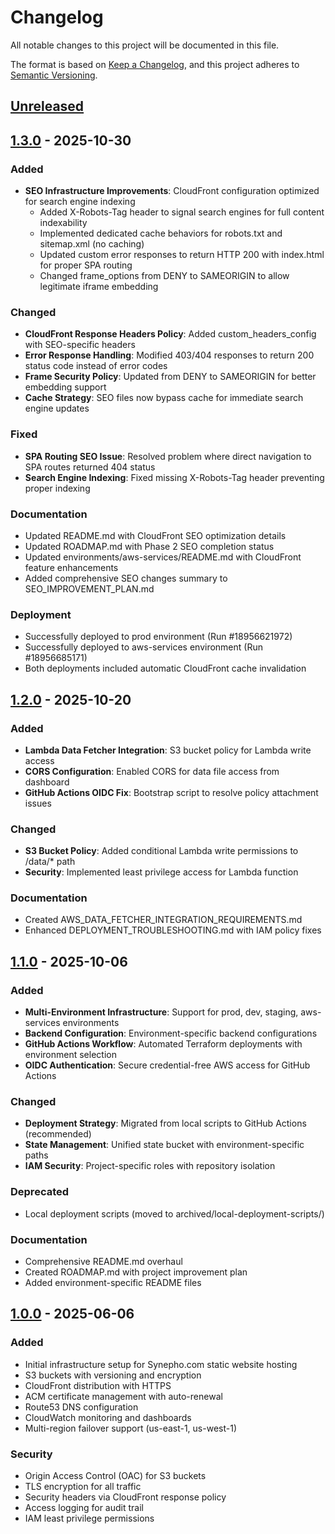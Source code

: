 # Changelog

All notable changes to this project will be documented in this file.

The format is based on [Keep a Changelog](https://keepachangelog.com/en/1.0.0/),
and this project adheres to [Semantic Versioning](https://semver.org/spec/v2.0.0.html).

## [Unreleased]

## [1.3.0] - 2025-10-30

### Added
- **SEO Infrastructure Improvements**: CloudFront configuration optimized for search engine indexing
  - Added X-Robots-Tag header to signal search engines for full content indexability
  - Implemented dedicated cache behaviors for robots.txt and sitemap.xml (no caching)
  - Updated custom error responses to return HTTP 200 with index.html for proper SPA routing
  - Changed frame_options from DENY to SAMEORIGIN to allow legitimate iframe embedding

### Changed
- **CloudFront Response Headers Policy**: Added custom_headers_config with SEO-specific headers
- **Error Response Handling**: Modified 403/404 responses to return 200 status code instead of error codes
- **Frame Security Policy**: Updated from DENY to SAMEORIGIN for better embedding support
- **Cache Strategy**: SEO files now bypass cache for immediate search engine updates

### Fixed
- **SPA Routing SEO Issue**: Resolved problem where direct navigation to SPA routes returned 404 status
- **Search Engine Indexing**: Fixed missing X-Robots-Tag header preventing proper indexing

### Documentation
- Updated README.md with CloudFront SEO optimization details
- Updated ROADMAP.md with Phase 2 SEO completion status
- Updated environments/aws-services/README.md with CloudFront feature enhancements
- Added comprehensive SEO changes summary to SEO_IMPROVEMENT_PLAN.md

### Deployment
- Successfully deployed to prod environment (Run #18956621972)
- Successfully deployed to aws-services environment (Run #18956685171)
- Both deployments included automatic CloudFront cache invalidation

## [1.2.0] - 2025-10-20

### Added
- **Lambda Data Fetcher Integration**: S3 bucket policy for Lambda write access
- **CORS Configuration**: Enabled CORS for data file access from dashboard
- **GitHub Actions OIDC Fix**: Bootstrap script to resolve policy attachment issues

### Changed
- **S3 Bucket Policy**: Added conditional Lambda write permissions to /data/* path
- **Security**: Implemented least privilege access for Lambda function

### Documentation
- Created AWS_DATA_FETCHER_INTEGRATION_REQUIREMENTS.md
- Enhanced DEPLOYMENT_TROUBLESHOOTING.md with IAM policy fixes

## [1.1.0] - 2025-10-06

### Added
- **Multi-Environment Infrastructure**: Support for prod, dev, staging, aws-services environments
- **Backend Configuration**: Environment-specific backend configurations
- **GitHub Actions Workflow**: Automated Terraform deployments with environment selection
- **OIDC Authentication**: Secure credential-free AWS access for GitHub Actions

### Changed
- **Deployment Strategy**: Migrated from local scripts to GitHub Actions (recommended)
- **State Management**: Unified state bucket with environment-specific paths
- **IAM Security**: Project-specific roles with repository isolation

### Deprecated
- Local deployment scripts (moved to archived/local-deployment-scripts/)

### Documentation
- Comprehensive README.md overhaul
- Created ROADMAP.md with project improvement plan
- Added environment-specific README files

## [1.0.0] - 2025-06-06

### Added
- Initial infrastructure setup for Synepho.com static website hosting
- S3 buckets with versioning and encryption
- CloudFront distribution with HTTPS
- ACM certificate management with auto-renewal
- Route53 DNS configuration
- CloudWatch monitoring and dashboards
- Multi-region failover support (us-east-1, us-west-1)

### Security
- Origin Access Control (OAC) for S3 buckets
- TLS encryption for all traffic
- Security headers via CloudFront response policy
- Access logging for audit trail
- IAM least privilege permissions

[Unreleased]: https://github.com/jxman/synepho-s3cf-site/compare/v1.3.0...HEAD
[1.3.0]: https://github.com/jxman/synepho-s3cf-site/compare/v1.2.0...v1.3.0
[1.2.0]: https://github.com/jxman/synepho-s3cf-site/compare/v1.1.0...v1.2.0
[1.1.0]: https://github.com/jxman/synepho-s3cf-site/compare/v1.0.0...v1.1.0
[1.0.0]: https://github.com/jxman/synepho-s3cf-site/releases/tag/v1.0.0
